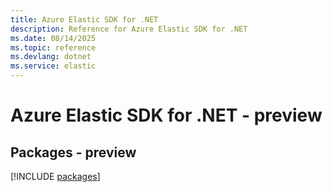 ```yaml
---
title: Azure Elastic SDK for .NET
description: Reference for Azure Elastic SDK for .NET
ms.date: 08/14/2025
ms.topic: reference
ms.devlang: dotnet
ms.service: elastic
---
```

# Azure Elastic SDK for .NET - preview
## Packages - preview
[!INCLUDE [packages](elastic-index.md)]